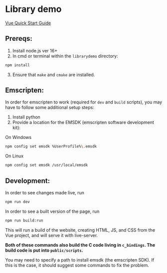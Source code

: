 # Library demo

[Vue Quick Start Guide](https://vuejs.org/guide/quick-start.html#creating-a-vue-application)

## Prereqs:

1. Install node.js ver 16+
2. In cmd or terminal within the `librarydemo` directory:
```sh
npm install
```
3. Ensure that `make` and `cmake` are installed.

## Emscripten:
In order for emscripten to work (required for `dev` and `build` scripts), you may have to follow some additional setup steps:

1. Install python
2. Provide a location for the EMSDK (emscripten software development kit):

On Windows
```sh
npm config set emsdk %UserProfile%\.emsdk
```
On Linux
```sh
npm config set emsdk /usr/local/emsdk
```

## Development:

In order to see changes made live, run
```sh
npm run dev
```

In order to see a built version of the page, run
```sh
npm run build:run
```
This will run a build of the website, creating HTML, JS, and CSS from the Vue project, and will serve it with live-server.


**Both of these commands also build the C code living in `c_bindings`. The build code is put into `public/scripts`.**

You may need to specify a path to install emsdk (the emscripten SDK). If this is the case, it should suggest some commands to fix the problem.
